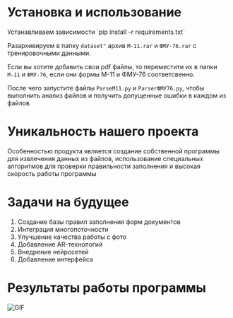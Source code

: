 <div align='left'>
<h1>Установка и использование</h1>
</div>
<div>
  Устанавливаем зависимости `pip install -r requirements.txt`
  
  Разархивируем в папку `dataset"` архив `М-11.rar` и `ФМУ-76.rar` с тренировочными данными.
  
  Если вы хотите добавить свои pdf файлы, то переместити их в папки `М-11` и `ФМУ-76`, если они формы М-11 и ФМУ-76 соответсвенно.
  
  После чего запустите файлы `ParseM11.py` и `ParserФМУ76.py`, чтобы выполнить анализ файлов и получить допущенные ошибки в каждом из файлов
</div>
<div align='left'>
  <h1>Уникальность нашего проекта</h1>
</div>
<div>
  Особенностью продукта является создание собственной программы для извлечения данных из файлов, использование специальных алгоритмов для проверки правильности заполнения и высокая скорость работы программы
</div>
<div align='left'>
  <h1>Задачи на будущее</h1>
</div> 
<div>
  <ol>
   <li>Создание базы правил заполнения форм документов</li>
   <li>Интеграция многопоточности</li>
   <li>Улучшение качества работы с фото</li>
   <li>Добавление AR-технологий</li>
   <li>Внедрение нейросетей</li>
   <li>Добавление интерфейса</li>
  </ol>
</div>
<div align='left'>
<h1>Результаты работы программы</h1>
</div> 
<div>
<img alt="GIF" src="demka.gif"/>
</div>
